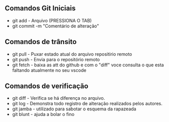 ## Comandos Git Iniciais
* git add - Arquivo (PRESSIONA O TAB)
* git commit -m "Comentário de alteração"

## Comandos de trânsito
* git pull - Puxar estado atual do arquivo repositirio remoto
* git push - Envia para o repositório remoto
* git fetch - baixa as att do github e com o "diff" voce consulta o que esta faltando atualmente no seu vscode


## Comandos de verificação
* git diff - Verifica se há diferença no arquivo. 
* git log - Demonstra todo registro de alteração realizados pelos autores. 
* git jamba - utilizado para sabotar o esquema da rapazeada
* git blunt - ajuda a bolar o fino